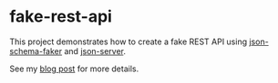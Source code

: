 # fake-rest-api
This project demonstrates how to create a fake REST API using [json-schema-faker](https://github.com/json-schema-faker/json-schema-faker) and [json-server](https://github.com/typicode/json-server).

See my [blog post](https://medium.com/@jonjam/creating-a-fake-rest-api-with-json-server-817320239cde) for more details.